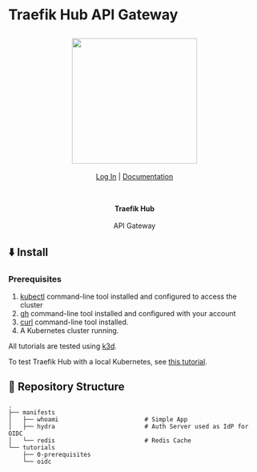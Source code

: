 # Traefik Hub API Gateway

<div align="center" style="margin: 30px;">
<a href="https://hub.traefik.io/">
  <img src="https://doc.traefik.io/traefik-hub/assets/images/logos-traefik-hub-horizontal.svg" style="width:250px;" align="center" />
</a>
<br />
<br />

<div align="center">
    <a href="https://hub.traefik.io">Log In</a> |
    <a href="https://doc.traefik.io/traefik-hub/">Documentation</a>
</div>
</div>

<br />

<div align="center"><strong>Traefik Hub</strong>

<br />
<br />
</div>

<div align="center">API Gateway</div>

## ⬇️ Install

### Prerequisites

1. [kubectl](https://kubernetes.io/docs/tasks/tools/) command-line tool installed and configured to access the cluster
2. [gh](https://cli.github.com/) command-line tool installed and configured with your account
3. [curl](https://curl.se/download.html) command-line tool installed.
4. A Kubernetes cluster running.

All tutorials are tested using [k3d](https://k3d.io/).

To test Traefik Hub with a local Kubernetes, see [this tutorial](./tutorials/0-prerequisites/README.md).

## 📒 Repository Structure

```shell
.
├── manifests
│   ├── whoami                        # Simple App
│   ├── hydra                         # Auth Server used as IdP for OIDC
│   └── redis                         # Redis Cache
└── tutorials
    ├── 0-prerequisites
    └── oidc
```
